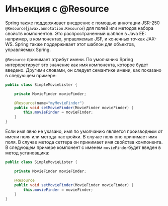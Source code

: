 # Инъекция с @Resource

Spring также поддерживает внедрение с помощью аннотации JSR-250 `@Resource`(`javax.annotation.Resource`) для полей или методов набора свойств компонентов. Это распространенный шаблон в Java EE: например, в компонентах, управляемых JSF, и конечных точках JAX-WS. Spring также поддерживает этот шаблон для объектов, управляемых Spring.

`@Resource` принимает атрибут имени. По умолчанию Spring интерпретирует это значение как имя компонента, которое будет введено. Другими словами, он следует семантике имени, как показано в следующем примере:

```java
public class SimpleMovieLister {

    private MovieFinder movieFinder;

    @Resource(name="myMovieFinder") 
    public void setMovieFinder(MovieFinder movieFinder) {
        this.movieFinder = movieFinder;
    }
}
```

Если имя явно не указано, имя по умолчанию является производным от имени поля или метода настройки. В случае поля оно принимает имя поля. В случае метода сеттера он принимает имя свойства компонента. В следующем примере компонент с именем `movieFinder`будет введен в метод установщика:

```java
public class SimpleMovieLister {

    private MovieFinder movieFinder;

    @Resource
    public void setMovieFinder(MovieFinder movieFinder) {
        this.movieFinder = movieFinder;
    }
}
```

